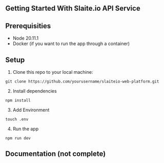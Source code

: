## Getting Started With Slaite.io API Service

## Prerequisities

- Node 20.11.1
- Docker (if you want to run the app through a container)

## Setup

1. Clone this repo to your local machine:
```
git clone https://github.com/yourusername/slaiteio-web-platform.git
```

2. Install dependencies
```
npm install
```

3. Add Environment
```
touch .env
```

4. Run the app
```
npm run dev
```

## Documentation (not complete)



